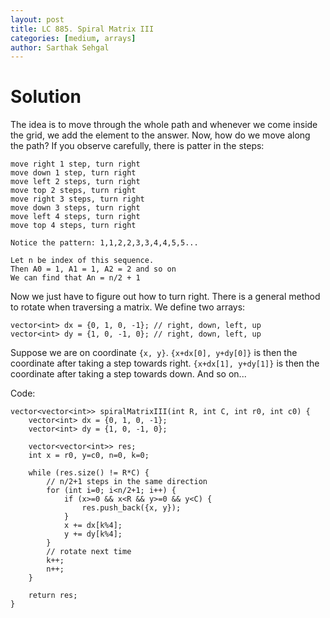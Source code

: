 ```yaml
---
layout: post
title: LC 885. Spiral Matrix III
categories: [medium, arrays]
author: Sarthak Sehgal
---
```

# Solution
The idea is to move through the whole path and whenever we come inside the grid, we add the element to the answer. Now, how do we move along the path? If you observe carefully, there is patter in the steps:
```
move right 1 step, turn right
move down 1 step, turn right
move left 2 steps, turn right
move top 2 steps, turn right
move right 3 steps, turn right
move down 3 steps, turn right
move left 4 steps, turn right
move top 4 steps, turn right

Notice the pattern: 1,1,2,2,3,3,4,4,5,5...

Let n be index of this sequence.
Then A0 = 1, A1 = 1, A2 = 2 and so on
We can find that An = n/2 + 1
```

Now we just have to figure out how to turn right. There is a general method to rotate when traversing a matrix. We define two arrays:
```
vector<int> dx = {0, 1, 0, -1}; // right, down, left, up
vector<int> dy = {1, 0, -1, 0}; // right, down, left, up
```
Suppose we are on coordinate `{x, y}`. `{x+dx[0], y+dy[0]}` is then the coordinate after taking a step towards right. `{x+dx[1], y+dy[1]}` is then the coordinate after taking a step towards down. And so on...

Code:
```
vector<vector<int>> spiralMatrixIII(int R, int C, int r0, int c0) {
    vector<int> dx = {0, 1, 0, -1};
    vector<int> dy = {1, 0, -1, 0};

    vector<vector<int>> res;
    int x = r0, y=c0, n=0, k=0;

    while (res.size() != R*C) {
        // n/2+1 steps in the same direction
        for (int i=0; i<n/2+1; i++) {
            if (x>=0 && x<R && y>=0 && y<C) {
                res.push_back({x, y});
            }
            x += dx[k%4];
            y += dy[k%4];
        }
        // rotate next time
        k++;
        n++;
    }

    return res;
}
```